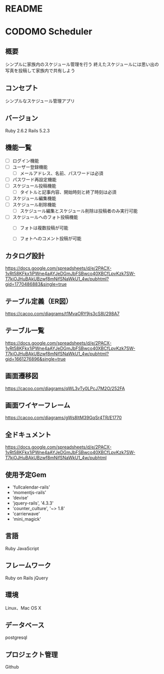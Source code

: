 # README

# CODOMO Scheduler

## 概要
シンプルに家族内のスケジュール管理を行う
終えたスケジュールには思い出の写真を投稿して家族内で共有しよう

## コンセプト
シンプルなスケジュール管理アプリ

## バージョン
Ruby 2.6.2
Rails 5.2.3

## 機能一覧
- [ ] ログイン機能
- [ ] ユーザー登録機能
  - [ ] メールアドレス、名前、パスワードは必須
- [ ] パスワード再設定機能
- [ ] スケジュール投稿機能
  - [ ] タイトルと記事内容、開始時刻と終了時刻は必須
- [ ] スケジュール編集機能
- [ ] スケジュール削除機能
  - [ ] スケジュール編集とスケジュール削除は投稿者のみ実行可能
- [ ] スケジュールへのフォト投稿機能
  - [ ] フォトは複数投稿が可能
  - [ ] フォトへのコメント投稿が可能


## カタログ設計
https://docs.google.com/spreadsheets/d/e/2PACX-1vRt58KFkx1iPWne4aAYJeDGmJbFSBwco40XBCfLpvKzk7SW-T7kjOJHuBAkUBzwf8mNifSNaWkU1_4w/pubhtml?gid=1770486883&single=true

## テーブル定義（ER図）
https://cacoo.com/diagrams/t1MvaORY9js3cS8l/298A7

## テーブル一覧
https://docs.google.com/spreadsheets/d/e/2PACX-1vRt58KFkx1iPWne4aAYJeDGmJbFSBwco40XBCfLpvKzk7SW-T7kjOJHuBAkUBzwf8mNifSNaWkU1_4w/pubhtml?gid=1661276896&single=true

## 画面遷移図
https://cacoo.com/diagrams/qWL3vTy0LPcJ7M2O/252FA


## 画面ワイヤーフレーム
https://cacoo.com/diagrams/gWs8ltM39GqSr4TR/E1770

## 全ドキュメント
https://docs.google.com/spreadsheets/d/e/2PACX-1vRt58KFkx1iPWne4aAYJeDGmJbFSBwco40XBCfLpvKzk7SW-T7kjOJHuBAkUBzwf8mNifSNaWkU1_4w/pubhtml


## 使用予定Gem
* 'fullcalendar-rails'
* 'momentjs-rails'
* ‘devise’
* 'jquery-rails', '4.3.3'
* 'counter_culture', '~> 1.8'
* 'carrierwave'
* 'mini_magick'


## 言語
Ruby
JavaScript

## フレームワーク
Ruby on Rails
jQuery

## 環境
Linux、Mac OS X

## データベース
postgresql

## プロジェクト管理
Github